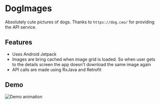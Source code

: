 # DogImages

Absolutely cute pictures of dogs. Thanks to `https://dog.ceo/` for providing the API service.

## Features
- Uses Android Jetpack
- Images are bring cached when image grid is loaded. So when user gets to the details screen the app doesn't download the same image again
- API calls are made using RxJava and Retrofit

## Demo
![Demo animation](https://github.com/tariqul-islam1/DogImages/blob/main/image_test-demo.gif)
